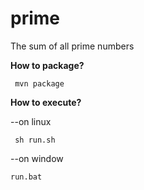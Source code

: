 # prime

The sum of all prime numbers 

**How to package?**

 ` mvn package`

**How to execute?**

--on linux 

 ` sh run.sh`

--on window

  `run.bat`
